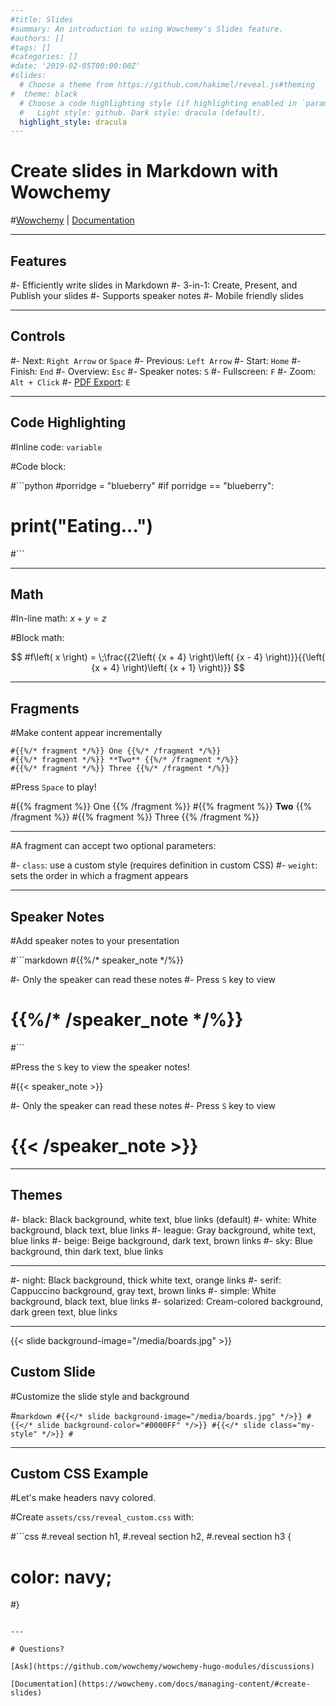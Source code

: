 ```yaml
---
#title: Slides
#summary: An introduction to using Wowchemy's Slides feature.
#authors: []
#tags: []
#categories: []
#date: '2019-02-05T00:00:00Z'
#slides:
  # Choose a theme from https://github.com/hakimel/reveal.js#theming
#  theme: black
  # Choose a code highlighting style (if highlighting enabled in `params.toml`)
  #   Light style: github. Dark style: dracula (default).
  highlight_style: dracula
---
```


# Create slides in Markdown with Wowchemy

#[Wowchemy](https://wowchemy.com/) | [Documentation](https://owchemy.com/docs/managing-content/#create-slides)

---

## Features

#- Efficiently write slides in Markdown
#- 3-in-1: Create, Present, and Publish your slides
#- Supports speaker notes
#- Mobile friendly slides

---

## Controls

#- Next: `Right Arrow` or `Space`
#- Previous: `Left Arrow`
#- Start: `Home`
#- Finish: `End`
#- Overview: `Esc`
#- Speaker notes: `S`
#- Fullscreen: `F`
#- Zoom: `Alt + Click`
#- [PDF Export](https://github.com/hakimel/reveal.js#pdf-export): `E`

---

## Code Highlighting

#Inline code: `variable`

#Code block:

#```python
#porridge = "blueberry"
#if porridge == "blueberry":
#    print("Eating...")
#```

---

## Math

#In-line math: $x + y = z$

#Block math:

$$
#f\left( x \right) = \;\frac{{2\left( {x + 4} \right)\left( {x - 4} \right)}}{{\left( {x + 4} \right)\left( {x + 1} \right)}}
$$

---

## Fragments

#Make content appear incrementally

```
#{{%/* fragment */%}} One {{%/* /fragment */%}}
#{{%/* fragment */%}} **Two** {{%/* /fragment */%}}
#{{%/* fragment */%}} Three {{%/* /fragment */%}}
```

#Press `Space` to play!

#{{% fragment %}} One {{% /fragment %}}
#{{% fragment %}} **Two** {{% /fragment %}}
#{{% fragment %}} Three {{% /fragment %}}

---

#A fragment can accept two optional parameters:

#- `class`: use a custom style (requires definition in custom CSS)
#- `weight`: sets the order in which a fragment appears

---

## Speaker Notes

#Add speaker notes to your presentation

#```markdown
#{{%/* speaker_note */%}}

#- Only the speaker can read these notes
#- Press `S` key to view
#  {{%/* /speaker_note */%}}
#```

#Press the `S` key to view the speaker notes!

#{{< speaker_note >}}

#- Only the speaker can read these notes
#- Press `S` key to view
#  {{< /speaker_note >}}

---

## Themes

#- black: Black background, white text, blue links (default)
#- white: White background, black text, blue links
#- league: Gray background, white text, blue links
#- beige: Beige background, dark text, brown links
#- sky: Blue background, thin dark text, blue links

---

#- night: Black background, thick white text, orange links
#- serif: Cappuccino background, gray text, brown links
#- simple: White background, black text, blue links
#- solarized: Cream-colored background, dark green text, blue links

---

{{< slide background-image="/media/boards.jpg" >}}

## Custom Slide

#Customize the slide style and background

#```markdown
#{{</* slide background-image="/media/boards.jpg" */>}}
#{{</* slide background-color="#0000FF" */>}}
#{{</* slide class="my-style" */>}}
#```

---

## Custom CSS Example

#Let's make headers navy colored.

#Create `assets/css/reveal_custom.css` with:

#```css
#.reveal section h1,
#.reveal section h2,
#.reveal section h3 {
#  color: navy;
#}
```

---

# Questions?

[Ask](https://github.com/wowchemy/wowchemy-hugo-modules/discussions)

[Documentation](https://wowchemy.com/docs/managing-content/#create-slides)
